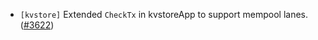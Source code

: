 - `[kvstore]` Extended `CheckTx` in kvstoreApp to support mempool lanes. 
  ([#3622](https://github.com/tendermint/tendermint/pull/3622))
